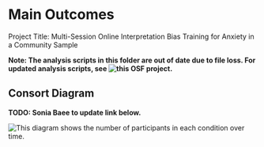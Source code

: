 
# Main Outcomes

Project Title: Multi-Session Online Interpretation Bias Training for Anxiety in a Community Sample

**Note: The analysis scripts in this folder are out of date due to file loss. For updated analysis scripts, see ![this OSF project](https://osf.io/3b67v/).**

## Consort Diagram

**TODO: Sonia Baee to update link below.**

![This diagram](https://github.com/TeachmanLab/R34-Data/blob/master/Consort%20Diagram.png) shows the number of participants in each condition over time.


